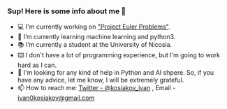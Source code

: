 ### Sup! Here is some info about me 👀

- 💻 I'm currently working on ["Project Euler Problems"](https://projecteuler.net/).
- 🌱 I’m currently learning machine learning and python3.
- 📚 I’m currently a student at the University of Nicosia.
- ⌨️ I don't have a lot of programming experience, but I'm going to work hard as I can.
- 🤔 I'm looking for any kind of help in Python and AI shpere. So, if you have any advice, let me know, I will be extremely grateful.
- 📫 How to reach me: [Twitter - @kosiakov_ivan](https://twitter.com/kosiakov_ivan) , Email -  ivan0kosiakov@gmail.com

